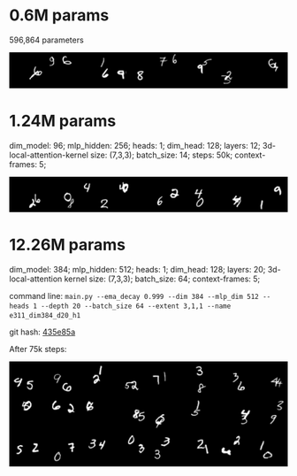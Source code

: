 # 0.6M params
596,864 parameters

![e311_dim384_d20_h1_75k_top100](./01.gif)


# 1.24M params

dim_model: 96; mlp_hidden: 256; heads: 1; dim_head: 128; layers: 12; 3d-local-attention-kernel size: (7,3,3); batch_size: 14; steps: 50k; context-frames: 5;

![e311_dim384_d20_h1_75k_top100](./02.gif)

 # 12.26M params 

dim_model: 384; mlp_hidden: 512; heads: 1; dim_head: 128; layers: 20; 3d-local-attention kernel size: (7,3,3); batch_size: 64; context-frames: 5;

command line:
`main.py --ema_decay 0.999 --dim 384 --mlp_dim 512 --heads 1 --depth 20 --batch_size 64 --extent 3,1,1 --name e311_dim384_d20_h1`

git hash: [435e85a](https://github.com/world-modelz/world-modelz/commit/435e85a74e25087c19c8ba7c6b85676663089097)

After 75k steps: 

![e311_dim384_d20_h1_75k_top100](./03_e311_dim384_d20_h1_75k_top100.gif)
